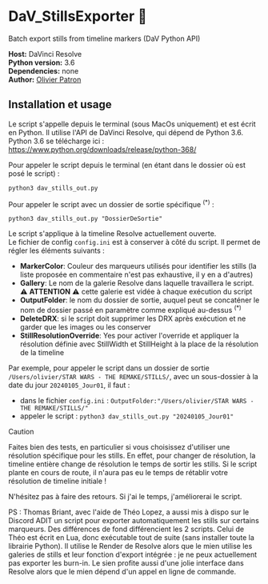 # DaV_StillsExporter :camera_flash:
Batch export stills from timeline markers (DaV Python API)

**Host:** DaVinci Resolve<br/>
**Python version:** 3.6<br/>
**Dependencies:** none<br/>
**Author:** [Olivier Patron](https://github.com/Luronnade)

## Installation et usage 
Le script s'appelle depuis le terminal (sous MacOs uniquement) et est écrit en Python. Il utilise l'API de DaVinci Resolve, qui dépend de Python 3.6. 
<br/>Python 3.6 se télécharge ici : https://www.python.org/downloads/release/python-368/

Pour appeler le script depuis le terminal (en étant dans le dossier où est posé le script) :
```
python3 dav_stills_out.py
```

Pour appeler le script avec un dossier de sortie spécifique <sup>(*)</sup> :
```
python3 dav_stills_out.py "DossierDeSortie"
```

Le script s'applique à la timeline Resolve actuellement ouverte.
<br/>Le fichier de config `config.ini` est à conserver à côté du script. Il permet de régler les éléments suivants :
* **MarkerColor**: Couleur des marqueurs utilisés pour identifier les stills (la liste proposée en commentaire n'est pas exhaustive, il y en a d'autres)
* **Gallery**: Le nom de la galerie Resolve dans laquelle travaillera le script. :warning: **ATTENTION** :warning: cette galerie est vidée à chaque exécution du script
* **OutputFolder**: le nom du dossier de sortie, auquel peut se concaténer le nom de dossier passé en paramètre comme expliqué au-dessus <sup>(*)</sup>
* **DeleteDRX**: si le script doit supprimer les DRX après exécution et ne garder que les images ou les conserver
* **StillResolutionOverride**: Yes pour activer l'override et appliquer la résolution définie avec StillWidth et StillHeight à la place de la résolution de la timeline

Par exemple, pour appeler le script dans un dossier de sortie `/Users/olivier/STAR WARS - THE REMAKE/STILLS/`, avec un sous-dossier à la date du jour `20240105_Jour01`, il faut :
* dans le fichier `config.ini` : `OutputFolder:"/Users/olivier/STAR WARS - THE REMAKE/STILLS/"`
* appeler le script : `python3 dav_stills_out.py "20240105_Jour01"`

> [!CAUTION]
> Faites bien des tests, en particulier si vous choisissez d'utiliser une résolution spécifique pour les stills. En effet, pour changer de résolution, la timeline entière change de résolution le temps de sortir les stills. Si le script plante en cours de route, il n'aura pas eu le temps de rétablir votre résolution de timeline initiale !

N'hésitez pas à faire des retours. Si j'ai le temps, j'améliorerai le script.

PS : Thomas Briant, avec l'aide de Théo Lopez, a aussi mis à dispo sur le Discord ADIT un script pour exporter automatiquement les stills sur certains marqueurs. Des différences de fond différencient les 2 scripts. Celui de Théo est écrit en Lua, donc exécutable tout de suite (sans installer toute la librairie Python). Il utilise le Render de Resolve alors que le mien utilise les galeries de stills et leur fonction d'export intégrée : je ne peux actuellement pas exporter les burn-in. Le sien profite aussi d'une jolie interface dans Resolve alors que le mien dépend d'un appel en ligne de commande.

